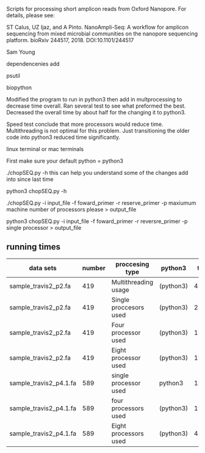 Scripts for processing short amplicon reads from Oxford Nanopore. For details, please see:

ST Calus, UZ Ijaz, and A Pinto. NanoAmpli-Seq: A workflow for amplicon sequencing from mixed microbial communities on the nanopore sequencing platform. bioRxiv 244517, 2018. DOI:10.1101/244517


Sam Young

dependencenies add

psutil 

biopython

Modified the program to run in python3 then add in multprocessing to decrease time overall. Ran several test to see what preformed the best.  Decreased the overall time by about half for the changing it to python3. 

Speed test conclude that more processors would reduce time. Multithreading is not optimal for this problem. Just transitioning the older code into python3 reduced time significantly. 

linux terminal or mac terminals

First make sure your default python = python3 

./chopSEQ.py -h this can help you understand some of the changes add into since last time

python3 chopSEQ.py -h 

./chopSEQ.py -i input_file -f foward_primer -r reserve_primer -p maxiumum machine number of processors please > output_file 

python3 chopSEQ.py -i input_file -f foward_primer -r reversre_primer -p single processor > output_file 

running times
-------------


|data sets|number|proccesing type|python3|times|
|--------------------|-----|----------------------|-------|--------|
|sample_travis2_p2.fa|419|Multithreading usage|(python3)|4:42:33|
|sample_travis2_p2.fa|419|Single proccesors used|(python3)|2:33:51|
|sample_travis2_p2.fa|419|Four processor used|(python3)|1:43:39|
|sample_travis2_p2.fa|419|Eight processor used|(python3)|1:15:52|
|sample_travis2_p4.1.fa|589|single processor used   |python3|1:54:53|
|sample_travis2_p4.1.fa|589|four processors used|(python3)|1:26:40|
|sample_travis2_p4.1.fa|589|Eight processors used|(python3)|44:51|



